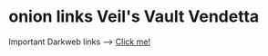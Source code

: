 # onion links Veil's Vault Vendetta
Important Darkweb links --> 
<a href="https://gist.github.com/Abhinandan-Khurana/f6b65b6c9f036e8047583efad7da88a1"> Click me! </a>

